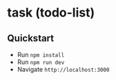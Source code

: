 # task (todo-list)

## Quickstart

  * Run `npm install`
  * Run `npm run dev`
  * Navigate `http://localhost:3000`
